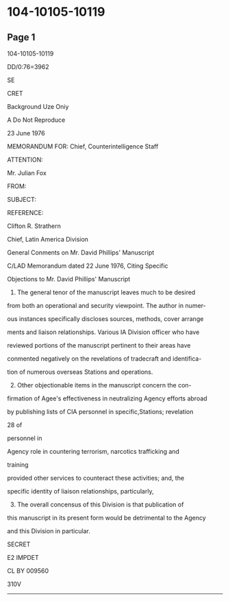 # 104-10105-10119

## Page 1

104-10105-10119

DD/0:76=3962

SE

CRET

Background Uze Oniy

A Do Not Reproduce

23 June 1976

MEMORANDUM FOR: Chief, Counterintelligence Staff

ATTENTION:

Mr. Julian Fox

FROM:

SUBJECT:

REFERENCE:

Clifton R. Strathern

Chief, Latin America Division

General Conments on Mr. David Phillips' Manuscript

C/LAD Memorandum dated 22 June 1976, Citing Specific

Objections to Mr. David Phillips' Manuscript

1. The general tenor of the manuscript leaves much to be desired

from both an operational and security viewpoint. The author in numer-

ous instances specifically discloses sources, methods, cover arrange

ments and liaison relationships. Various IA Division officer who have

reviewed portions of the manuscript pertinent to their areas have

conmented negatively on the revelations of tradecraft and identifica-

tion of numerous overseas Stations and operations.

2. Other objectionable items in the manuscript concern the con-

firmation of Agee's effectiveness in neutralizing Agency efforts abroad

by publishing lists of CIA personnel in specific,Stations; revelation

28 of

personnel in

Agency role in countering terrorism, narcotics trafficking and

training

provided other services to counteract these activities; and, the

specific identity of liaison relationships, particularly,

3. The overall concensus of this Division is that publication of

this manuscript in its present form would be detrimental to the Agency

and this Division in particular.

SECRET

E2 IMPDET

CL BY 009560

310V

---

